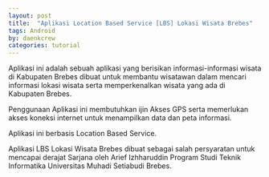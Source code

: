 ```yaml
---
layout: post
title:  "Aplikasi Location Based Service [LBS] Lokasi Wisata Brebes"
tags: Android
by: daenkcrew
categories: tutorial
---
```

Aplikasi ini  adalah sebuah aplikasi yang berisikan informasi-informasi wisata di Kabupaten Brebes dibuat untuk membantu wisatawan dalam mencari informasi lokasi wisata serta memperkenalkan wisata yang ada di Kabupaten Brebes.

Penggunaan Aplikasi ini membutuhkan ijin Akses GPS serta memerlukan akses koneksi internet untuk menampilkan data dan peta informasi.

Aplikasi ini berbasis Location Based Service.

Aplikasi LBS Lokasi Wisata Brebes dibuat sebagai salah persyaratan untuk mencapai derajat Sarjana oleh Arief Izhharuddin Program Studi Teknik Informatika Universitas Muhadi Setiabudi Brebes.